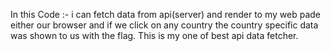 In this Code :- i can fetch data from api(server) and render to my web pade either our browser and if we click on any country the country specific data was shown to us with the flag.
This is my one of best api data fetcher.
